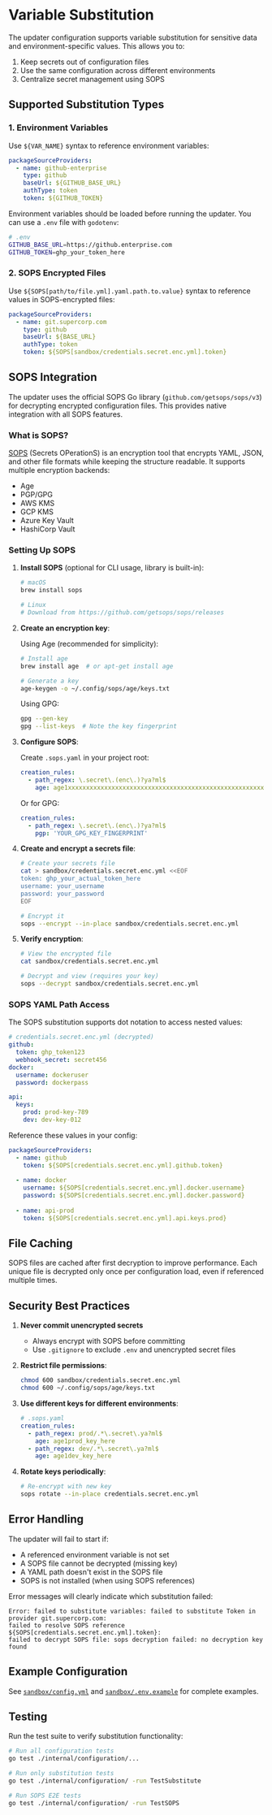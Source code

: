 # Variable Substitution

The updater configuration supports variable substitution for sensitive data and environment-specific values. This allows you to:

1. Keep secrets out of configuration files
2. Use the same configuration across different environments
3. Centralize secret management using SOPS

## Supported Substitution Types

### 1. Environment Variables

Use `${VAR_NAME}` syntax to reference environment variables:

```yaml
packageSourceProviders:
  - name: github-enterprise
    type: github
    baseUrl: ${GITHUB_BASE_URL}
    authType: token
    token: ${GITHUB_TOKEN}
```

Environment variables should be loaded before running the updater. You can use a `.env` file with `godotenv`:

```bash
# .env
GITHUB_BASE_URL=https://github.enterprise.com
GITHUB_TOKEN=ghp_your_token_here
```

### 2. SOPS Encrypted Files

Use `${SOPS[path/to/file.yml].yaml.path.to.value}` syntax to reference values in SOPS-encrypted files:

```yaml
packageSourceProviders:
  - name: git.supercorp.com
    type: github
    baseUrl: ${BASE_URL}
    authType: token
    token: ${SOPS[sandbox/credentials.secret.enc.yml].token}
```

## SOPS Integration

The updater uses the official SOPS Go library (`github.com/getsops/sops/v3`) for decrypting encrypted configuration files. This provides native integration with all SOPS features.

### What is SOPS?

[SOPS](https://github.com/getsops/sops) (Secrets OPerationS) is an encryption tool that encrypts YAML, JSON, and other file formats while keeping the structure readable. It supports multiple encryption backends:

- Age
- PGP/GPG
- AWS KMS
- GCP KMS
- Azure Key Vault
- HashiCorp Vault

### Setting Up SOPS

1. **Install SOPS** (optional for CLI usage, library is built-in):
   ```bash
   # macOS
   brew install sops
   
   # Linux
   # Download from https://github.com/getsops/sops/releases
   ```

2. **Create an encryption key**:
   
   Using Age (recommended for simplicity):
   ```bash
   # Install age
   brew install age  # or apt-get install age
   
   # Generate a key
   age-keygen -o ~/.config/sops/age/keys.txt
   ```
   
   Using GPG:
   ```bash
   gpg --gen-key
   gpg --list-keys  # Note the key fingerprint
   ```

3. **Configure SOPS**:
   
   Create `.sops.yaml` in your project root:
   ```yaml
   creation_rules:
     - path_regex: \.secret\.(enc\.)?ya?ml$
       age: age1xxxxxxxxxxxxxxxxxxxxxxxxxxxxxxxxxxxxxxxxxxxxxxxxxxxxxxxxxx
   ```
   
   Or for GPG:
   ```yaml
   creation_rules:
     - path_regex: \.secret\.(enc\.)?ya?ml$
       pgp: 'YOUR_GPG_KEY_FINGERPRINT'
   ```

4. **Create and encrypt a secrets file**:
   ```bash
   # Create your secrets file
   cat > sandbox/credentials.secret.enc.yml <<EOF
   token: ghp_your_actual_token_here
   username: your_username
   password: your_password
   EOF
   
   # Encrypt it
   sops --encrypt --in-place sandbox/credentials.secret.enc.yml
   ```

5. **Verify encryption**:
   ```bash
   # View the encrypted file
   cat sandbox/credentials.secret.enc.yml
   
   # Decrypt and view (requires your key)
   sops --decrypt sandbox/credentials.secret.enc.yml
   ```

### SOPS YAML Path Access

The SOPS substitution supports dot notation to access nested values:

```yaml
# credentials.secret.enc.yml (decrypted)
github:
  token: ghp_token123
  webhook_secret: secret456
docker:
  username: dockeruser
  password: dockerpass

api:
  keys:
    prod: prod-key-789
    dev: dev-key-012
```

Reference these values in your config:

```yaml
packageSourceProviders:
  - name: github
    token: ${SOPS[credentials.secret.enc.yml].github.token}
  
  - name: docker
    username: ${SOPS[credentials.secret.enc.yml].docker.username}
    password: ${SOPS[credentials.secret.enc.yml].docker.password}
  
  - name: api-prod
    token: ${SOPS[credentials.secret.enc.yml].api.keys.prod}
```

## File Caching

SOPS files are cached after first decryption to improve performance. Each unique file is decrypted only once per configuration load, even if referenced multiple times.

## Security Best Practices

1. **Never commit unencrypted secrets**
   - Always encrypt with SOPS before committing
   - Use `.gitignore` to exclude `.env` and unencrypted secret files

2. **Restrict file permissions**:
   ```bash
   chmod 600 sandbox/credentials.secret.enc.yml
   chmod 600 ~/.config/sops/age/keys.txt
   ```

3. **Use different keys for different environments**:
   ```yaml
   # .sops.yaml
   creation_rules:
     - path_regex: prod/.*\.secret\.ya?ml$
       age: age1prod_key_here
     - path_regex: dev/.*\.secret\.ya?ml$
       age: age1dev_key_here
   ```

4. **Rotate keys periodically**:
   ```bash
   # Re-encrypt with new key
   sops rotate --in-place credentials.secret.enc.yml
   ```

## Error Handling

The updater will fail to start if:
- A referenced environment variable is not set
- A SOPS file cannot be decrypted (missing key)
- A YAML path doesn't exist in the SOPS file
- SOPS is not installed (when using SOPS references)

Error messages will clearly indicate which substitution failed:

```
Error: failed to substitute variables: failed to substitute Token in provider git.supercorp.com: 
failed to resolve SOPS reference ${SOPS[credentials.secret.enc.yml].token}: 
failed to decrypt SOPS file: sops decryption failed: no decryption key found
```

## Example Configuration

See [`sandbox/config.yml`](../sandbox/config.yml) and [`sandbox/.env.example`](../sandbox/.env.example) for complete examples.

## Testing

Run the test suite to verify substitution functionality:

```bash
# Run all configuration tests
go test ./internal/configuration/...

# Run only substitution tests
go test ./internal/configuration/ -run TestSubstitute

# Run SOPS E2E tests
go test ./internal/configuration/ -run TestSOPS